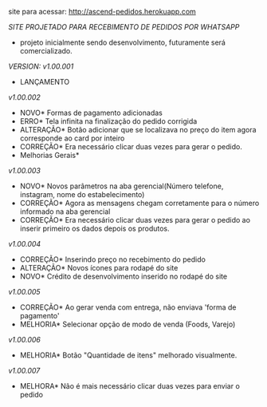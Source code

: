 site para acessar: http://ascend-pedidos.herokuapp.com

*SITE PROJETADO PARA RECEBIMENTO DE PEDIDOS POR WHATSAPP*

- projeto inicialmente sendo desenvolvimento, futuramente será comercializado.


*VERSION:*
*v1.00.001*
- LANÇAMENTO

*v1.00.002*
- NOVO* Formas de pagamento adicionadas
- ERRO* Tela infinita na finalização do pedido corrigida
- ALTERAÇÃO* Botão adicionar que se localizava no preço do item agora corresponde ao card por inteiro
- CORREÇÃO* Era necessário clicar duas vezes para gerar o pedido.
- Melhorias Gerais*

*v1.00.003*
- NOVO* Novos parâmetros na aba gerencial(Número telefone, instagram, nome do estabelecimento)
- CORREÇÃO* Agora as mensagens chegam corretamente para o número informado na aba gerencial
- CORREÇÃO* Era necessário clicar duas vezes para gerar o pedido ao inserir primeiro os dados depois os produtos.

*v1.00.004*
- CORREÇÃO* Inserindo preço no recebimento do pedido
- ALTERAÇÃO* Novos ícones para rodapé do site
- NOVO* Crédito de desenvolvimento inserido no rodapé do site

*v1.00.005*
- CORREÇÃO* Ao gerar venda com entrega, não enviava 'forma de pagamento'
- MELHORIA* Selecionar opção de modo de venda (Foods, Varejo)

*v1.00.006*
- MELHORIA* Botão "Quantidade de itens" melhorado visualmente.

*v1.00.007*
- MELHORA* Não é mais necessário clicar duas vezes para enviar o pedido